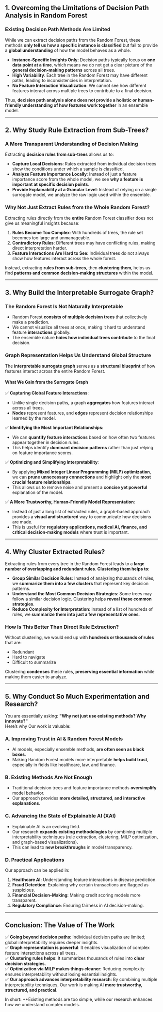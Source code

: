 ## **1. Overcoming the Limitations of Decision Path Analysis in Random Forest**
### **Existing Decision Path Methods Are Limited**
While we can extract decision paths from the Random Forest, these methods **only tell us how a specific instance is classified** but fail to provide a **global understanding** of how the model behaves as a whole.

- **Instance-Specific Insights Only**: Decision paths typically focus on **one data point at a time**, which means we do not get a clear picture of the **general decision-making patterns** across all trees.
- **High Variability**: Each tree in the Random Forest may have different paths, leading to inconsistencies in interpretation.
- **No Feature Interaction Visualization**: We cannot see how different features interact across multiple trees to contribute to a final decision.

Thus, **decision path analysis alone does not provide a holistic or human-friendly understanding of how features work together** in an ensemble model.

---

## **2. Why Study Rule Extraction from Sub-Trees?**
### **A More Transparent Understanding of Decision Making**
Extracting **decision rules from sub-trees** allows us to:
- **Capture Local Decisions**: Rules extracted from individual decision trees show the conditions under which a sample is classified. 
- **Analyze Feature Importance Locally**: Instead of just a feature importance score from the whole model, we see **why a feature is important at specific decision points**.
- **Provide Explainability at a Granular Level**: Instead of relying on a single surrogate model, we analyze the raw logic used within the ensemble.

### **Why Not Just Extract Rules from the Whole Random Forest?**
Extracting rules directly from the **entire** Random Forest classifier does not give us meaningful insights because:
1. **Rules Become Too Complex**: With hundreds of trees, the rule set becomes too large and unmanageable.
2. **Contradictory Rules**: Different trees may have conflicting rules, making direct interpretation harder.
3. **Feature Interactions Are Hard to See**: Individual trees do not always show how features interact across the whole forest.

Instead, extracting **rules from sub-trees**, then **clustering them**, helps us find **patterns and common decision-making structures** within the model.

---

## **3. Why Build the Interpretable Surrogate Graph?**
### **The Random Forest Is Not Naturally Interpretable**
- Random Forest **consists of multiple decision trees** that collectively make a prediction.
- We cannot visualize all trees at once, making it hard to understand feature **interactions** globally.
- The ensemble nature **hides how individual trees contribute** to the final decision.

### **Graph Representation Helps Us Understand Global Structure**
The **interpretable surrogate graph** serves as a **structural blueprint** of how features interact across the entire Random Forest.

#### **What We Gain from the Surrogate Graph**
✅ **Capturing Global Feature Interactions**:  
- Unlike single decision paths, a graph **aggregates** how features interact across all trees.  
- **Nodes** represent features, and **edges** represent decision relationships learned by the model.

✅ **Identifying the Most Important Relationships**:  
- We can **quantify feature interactions** based on how often two features appear together in decision rules.
- This helps identify **dominant decision patterns** rather than just relying on feature importance scores.

✅ **Optimizing and Simplifying Interpretability**:  
- By applying **Mixed Integer Linear Programming (MILP) optimization**, we can **prune unnecessary connections** and highlight only the **most crucial feature relationships**.  
- This allows us to remove noise and present a **concise yet powerful** explanation of the model.

✅ **A More Trustworthy, Human-Friendly Model Representation**:  
- Instead of just a long list of extracted rules, a graph-based approach provides a **visual and structured** way to communicate how decisions are made.
- This is useful for **regulatory applications, medical AI, finance, and critical decision-making models** where trust is important.

---

## **4. Why Cluster Extracted Rules?**
Extracting rules from every tree in the Random Forest leads to a **large number of overlapping and redundant rules**. **Clustering them helps to**:

- **Group Similar Decision Rules**: Instead of analyzing thousands of rules, we **summarize them into a few clusters** that represent key decision patterns.
- **Understand the Most Common Decision Strategies**: Some trees may follow a similar decision logic. Clustering helps **reveal these common strategies**.
- **Reduce Complexity for Interpretation**: Instead of a list of hundreds of rules, we **summarize them into just a few representative ones**.

### **How Is This Better Than Direct Rule Extraction?**
Without clustering, we would end up with **hundreds or thousands of rules** that are:
- Redundant
- Hard to navigate
- Difficult to summarize

Clustering **condenses** these rules, **preserving essential information** while making them easier to analyze.

---

## **5. Why Conduct So Much Experimentation and Research?**
You are essentially asking: **"Why not just use existing methods? Why innovate?"**  
Here’s why Our work is valuable:

### **A. Improving Trust in AI & Random Forest Models**
- AI models, especially ensemble methods, **are often seen as black boxes**.
- Making Random Forest models more interpretable **helps build trust**, especially in fields like healthcare, law, and finance.

### **B. Existing Methods Are Not Enough**
- Traditional decision trees and feature importance methods **oversimplify** model behavior.
- Our approach provides **more detailed, structured, and interactive explanations**.

### **C. Advancing the State of Explainable AI (XAI)**
- Explainable AI is an evolving field.
- Our research **expands existing methodologies** by combining multiple interpretability techniques (rule extraction, clustering, MILP optimization, and graph-based visualizations).
- This can lead to **new breakthroughs** in model transparency.

### **D. Practical Applications**
Our approach can be applied in:
1. **Healthcare AI**: Understanding feature interactions in disease prediction.
2. **Fraud Detection**: Explaining why certain transactions are flagged as suspicious.
3. **Financial Decision-Making**: Making credit scoring models more transparent.
4. **Regulatory Compliance**: Ensuring fairness in AI decision-making.

---

## **Conclusion: The Value of The Work**
✅ **Going beyond decision paths**: Individual decision paths are limited; global interpretability requires deeper insights.  
✅ **Graph representation is powerful**: It enables visualization of complex feature interactions across all trees.  
✅ **Clustering rules helps**: It summarizes thousands of rules into **clear decision strategies**.  
✅ **Optimization via MILP makes things cleaner**: Reducing complexity ensures interpretability without losing essential insights.  
✅ **Our approach advances interpretability research**: By combining multiple interpretability techniques, Our work is making AI **more trustworthy, structured, and practical**.  

In short: **Existing methods are too simple, while our research enhances how we understand complex models.
